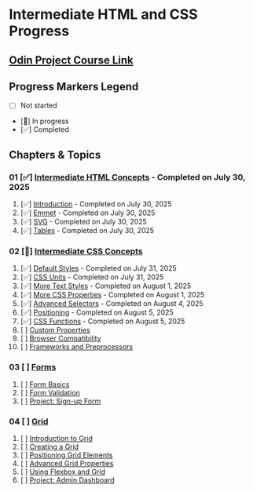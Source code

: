 # Intermediate HTML and CSS Progress

## [Odin Project Course Link](https://www.theodinproject.com/paths/full-stack-javascript/courses/intermediate-html-and-css)

## Progress Markers Legend
- [ ] Not started
- [🔄] In progress
- [✅] Completed


## Chapters & Topics

### 01 [✅] [Intermediate HTML Concepts](https://www.theodinproject.com/paths/full-stack-javascript/courses/intermediate-html-and-css#intermediate-html-concepts) - Completed on July 30, 2025
01. [✅] [Introduction](https://www.theodinproject.com/lessons/node-path-intermediate-html-and-css-introduction) - Completed on July 30, 2025
02. [✅] [Emmet](https://www.theodinproject.com/lessons/node-path-intermediate-html-and-css-emmet) - Completed on July 30, 2025
03. [✅] [SVG](https://www.theodinproject.com/lessons/node-path-intermediate-html-and-css-svg) - Completed on July 30, 2025
04. [✅] [Tables](https://www.theodinproject.com/lessons/node-path-intermediate-html-and-css-tables) - Completed on July 30, 2025

### 02 [🔄] [Intermediate CSS Concepts](https://www.theodinproject.com/paths/full-stack-javascript/courses/intermediate-html-and-css#intermediate-css-concepts)
01. [✅] [Default Styles](https://www.theodinproject.com/lessons/node-path-intermediate-html-and-css-default-styles) - Completed on July 31, 2025
02. [✅] [CSS Units](https://www.theodinproject.com/lessons/node-path-intermediate-html-and-css-css-units) - Completed on July 31, 2025
03. [✅] [More Text Styles](https://www.theodinproject.com/lessons/node-path-intermediate-html-and-css-more-text-styles) - Completed on August 1, 2025
04. [✅] [More CSS Properties](https://www.theodinproject.com/lessons/node-path-intermediate-html-and-css-more-css-properties) - Completed on August 1, 2025
05. [✅] [Advanced Selectors](https://www.theodinproject.com/lessons/node-path-intermediate-html-and-css-advanced-selectors) - Completed on August 4, 2025
06. [✅] [Positioning](https://www.theodinproject.com/lessons/node-path-intermediate-html-and-css-positioning) - Completed on August 5, 2025
07. [✅] [CSS Functions](https://www.theodinproject.com/lessons/node-path-intermediate-html-and-css-css-functions) - Completed on August 5, 2025
08. [ ] [Custom Properties](https://www.theodinproject.com/lessons/node-path-intermediate-html-and-css-custom-properties)
09. [ ] [Browser Compatibility](https://www.theodinproject.com/lessons/node-path-intermediate-html-and-css-browser-compatibility)
10. [ ] [Frameworks and Preprocessors](https://www.theodinproject.com/lessons/node-path-intermediate-html-and-css-frameworks-and-preprocessors)

### 03 [ ] [Forms](https://www.theodinproject.com/paths/full-stack-javascript/courses/intermediate-html-and-css#forms)
01. [ ] [Form Basics](https://www.theodinproject.com/lessons/node-path-intermediate-html-and-css-form-basics)
02. [ ] [Form Validation](https://www.theodinproject.com/lessons/node-path-intermediate-html-and-css-form-validation)
03. [ ] [Project: Sign-up Form](https://www.theodinproject.com/lessons/node-path-intermediate-html-and-css-sign-up-form)

### 04 [ ] [Grid](https://www.theodinproject.com/paths/full-stack-javascript/courses/intermediate-html-and-css#grid)
01. [ ] [Introduction to Grid](https://www.theodinproject.com/lessons/node-path-intermediate-html-and-css-introduction-to-grid)
02. [ ] [Creating a Grid](https://www.theodinproject.com/lessons/node-path-intermediate-html-and-css-creating-a-grid)
03. [ ] [Positioning Grid Elements](https://www.theodinproject.com/lessons/node-path-intermediate-html-and-css-positioning-grid-elements)
04. [ ] [Advanced Grid Properties](https://www.theodinproject.com/lessons/node-path-intermediate-html-and-css-advanced-grid-properties)
05. [ ] [Using Flexbox and Grid](https://www.theodinproject.com/lessons/node-path-intermediate-html-and-css-using-flexbox-and-grid)
06. [ ] [Project: Admin Dashboard](https://www.theodinproject.com/lessons/node-path-intermediate-html-and-css-admin-dashboard)

